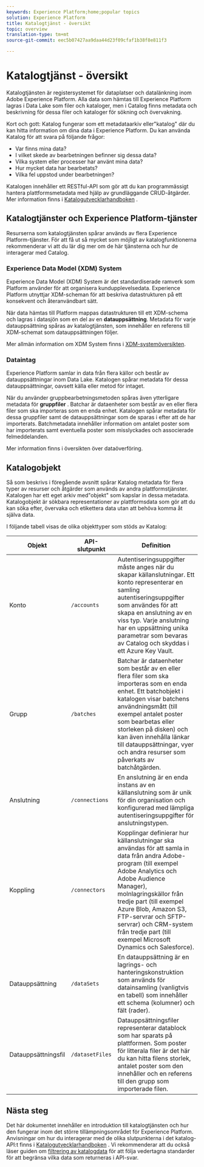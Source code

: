 ```yaml
---
keywords: Experience Platform;home;popular topics
solution: Experience Platform
title: Katalogtjänst - översikt
topic: overview
translation-type: tm+mt
source-git-commit: eec5b07427aa9daa44d23f09cfaf1b38f8e811f3

---
```



# Katalogtjänst - översikt

Katalogtjänsten är registersystemet för dataplatser och datalänkning inom Adobe Experience Platform. Alla data som hämtas till Experience Platform lagras i Data Lake som filer och kataloger, men i Catalog finns metadata och beskrivning för dessa filer och kataloger för sökning och övervakning.

Kort och gott: Katalog fungerar som ett metadataarkiv eller&quot;katalog&quot; där du kan hitta information om dina data i Experience Platform. Du kan använda Katalog för att svara på följande frågor:

* Var finns mina data?
* I vilket skede av bearbetningen befinner sig dessa data?
* Vilka system eller processer har använt mina data?
* Hur mycket data har bearbetats?
* Vilka fel uppstod under bearbetningen?

Katalogen innehåller ett RESTful-API som gör att du kan programmässigt hantera plattformsmetadata med hjälp av grundläggande CRUD-åtgärder. Mer information finns i [Katalogutvecklarhandboken](api/getting-started.md) .

## Katalogtjänster och Experience Platform-tjänster

Resurserna som katalogtjänsten spårar används av flera Experience Platform-tjänster. För att få ut så mycket som möjligt av katalogfunktionerna rekommenderar vi att du lär dig mer om de här tjänsterna och hur de interagerar med Catalog.

### Experience Data Model (XDM) System

Experience Data Model (XDM) System är det standardiserade ramverk som Platform använder för att organisera kundupplevelsedata. Experience Platform utnyttjar XDM-scheman för att beskriva datastrukturen på ett konsekvent och återanvändbart sätt.

När data hämtas till Platform mappas datastrukturen till ett XDM-schema och lagras i datasjön som en del av en **datauppsättning**. Metadata för varje datauppsättning spåras av katalogtjänsten, som innehåller en referens till XDM-schemat som datauppsättningen följer.

Mer allmän information om XDM System finns i [XDM-systemöversikten](../xdm/home.md).

### Dataintag

Experience Platform samlar in data från flera källor och består av datauppsättningar inom Data Lake. Katalogen spårar metadata för dessa datauppsättningar, oavsett källa eller metod för intaget.

När du använder gruppbearbetningsmetoden spåras även ytterligare metadata för **gruppfiler** . Batchar är dataenheter som består av en eller flera filer som ska importeras som en enda enhet. Katalogen spårar metadata för dessa gruppfiler samt de datauppsättningar som de sparas i efter att de har importerats. Batchmetadata innehåller information om antalet poster som har importerats samt eventuella poster som misslyckades och associerade felmeddelanden.

Mer information finns i översikten över [](../ingestion/home.md) dataöverföring.

## Katalogobjekt

Så som beskrivs i föregående avsnitt spårar Katalog metadata för flera typer av resurser och åtgärder som används av andra plattformstjänster. Katalogen har ett eget arkiv med&quot;objekt&quot; som kapslar in dessa metadata. Katalogobjekt är sökbara representationer av plattformsdata som gör att du kan söka efter, övervaka och etikettera data utan att behöva komma åt själva data.

I följande tabell visas de olika objekttyper som stöds av Katalog:

| Objekt | API-slutpunkt | Definition |
|---|---|---|
| Konto | `/accounts` | Autentiseringsuppgifter måste anges när du skapar källanslutningar. Ett konto representerar en samling autentiseringsuppgifter som användes för att skapa en anslutning av en viss typ. Varje anslutning har en uppsättning unika parametrar som bevaras av Catalog och skyddas i ett Azure Key Vault. |
| Grupp | `/batches` | Batchar är dataenheter som består av en eller flera filer som ska importeras som en enda enhet. Ett batchobjekt i katalogen visar batchens användningsmått (till exempel antalet poster som bearbetas eller storleken på disken) och kan även innehålla länkar till datauppsättningar, vyer och andra resurser som påverkats av batchåtgärden. |
| Anslutning | `/connections` | En anslutning är en enda instans av en källanslutning som är unik för din organisation och konfigurerad med lämpliga autentiseringsuppgifter för anslutningstypen. |
| Koppling | `/connectors` | Kopplingar definierar hur källanslutningar ska användas för att samla in data från andra Adobe-program (till exempel Adobe Analytics och Adobe Audience Manager), molnlagringskällor från tredje part (till exempel Azure Blob, Amazon S3, FTP-servrar och SFTP-servrar) och CRM-system från tredje part (till exempel Microsoft Dynamics och Salesforce). |
| Datauppsättning | `/dataSets` | En datauppsättning är en lagrings- och hanteringskonstruktion som används för datainsamling (vanligtvis en tabell) som innehåller ett schema (kolumner) och fält (rader). |
| Datauppsättningsfil | `/datasetFiles` | Datauppsättningsfiler representerar datablock som har sparats på plattformen. Som poster för litterala filer är det här du kan hitta filens storlek, antalet poster som den innehåller och en referens till den grupp som importerade filen. |

## Nästa steg

Det här dokumentet innehåller en introduktion till katalogtjänsten och hur den fungerar inom det större tillämpningsområdet för Experience Platform. Anvisningar om hur du interagerar med de olika slutpunkterna i det katalog-API:t finns i [Katalogutvecklarhandboken](api/getting-started.md) . Vi rekommenderar att du också läser guiden om [filtrering av katalogdata](api/filter-data.md) för att följa vedertagna standarder för att begränsa vilka data som returneras i API-svar.
